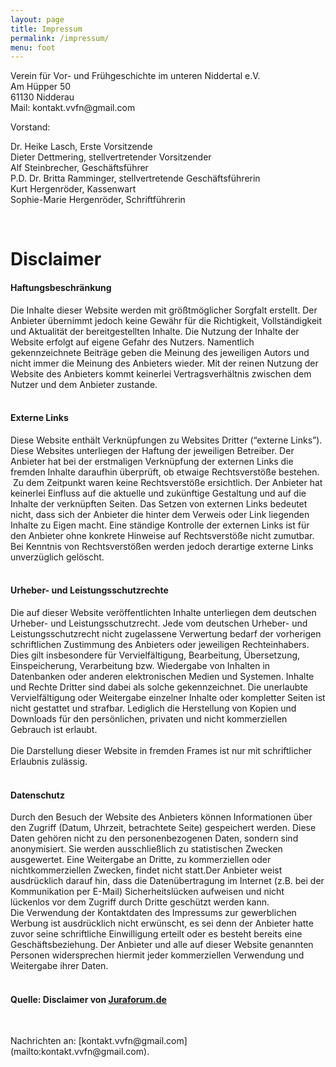 ```yaml
---
layout: page
title: Impressum
permalink: /impressum/
menu: foot
---
```


<p>Verein für Vor- und Frühgeschichte im unteren Niddertal e.V.<br />Am Hüpper 50<br />61130 Nidderau<br />Mail: kontakt.vvfn@gmail.com</p>
<p>Vorstand:</p>
<p>Dr. Heike Lasch, Erste Vorsitzende<br />Dieter Dettmering, stellvertretender Vorsitzender<br />Alf Steinbrecher, Geschäftsführer<br />P.D. Dr. Britta Ramminger, stellvertretende Geschäftsführerin<br />Kurt Hergenröder, Kassenwart<br />Sophie-Marie Hergenröder, Schriftführerin</p><br />
<h1>Disclaimer</h1>
<h4>Haftungsbeschränkung</h4>
<div>Die Inhalte dieser Website werden mit größtmöglicher Sorgfalt erstellt. Der Anbieter übernimmt jedoch keine Gewähr für die Richtigkeit, Vollständigkeit und Aktualität der bereitgestellten Inhalte. Die Nutzung der Inhalte der Website erfolgt auf eigene Gefahr des Nutzers. Namentlich gekennzeichnete Beiträge geben die Meinung des jeweiligen Autors und nicht immer die Meinung des Anbieters wieder. Mit der reinen Nutzung der Website des Anbieters kommt keinerlei Vertragsverhältnis zwischen dem Nutzer und dem Anbieter zustande.</div><br />
<h4>Externe Links</h4>
<div>Diese Website enthält Verknüpfungen zu Websites Dritter (“externe Links”). Diese Websites unterliegen der Haftung der jeweiligen Betreiber. Der Anbieter hat bei der erstmaligen Verknüpfung der externen Links die fremden Inhalte daraufhin überprüft, ob etwaige Rechtsverstöße bestehen.  Zu dem Zeitpunkt waren keine Rechtsverstöße ersichtlich. Der Anbieter hat keinerlei Einfluss auf die aktuelle und zukünftige Gestaltung und auf die Inhalte der verknüpften Seiten. Das Setzen von externen Links bedeutet nicht, dass sich der Anbieter die hinter dem Verweis oder Link liegenden Inhalte zu Eigen macht. Eine ständige Kontrolle der externen Links ist für den Anbieter ohne konkrete Hinweise auf Rechtsverstöße nicht zumutbar. Bei Kenntnis von Rechtsverstößen werden jedoch derartige externe Links unverzüglich gelöscht.</div><br />
<h4>Urheber- und Leistungsschutzrechte</h4>
<div>Die auf dieser Website veröffentlichten Inhalte unterliegen dem deutschen Urheber- und Leistungsschutzrecht. Jede vom deutschen Urheber- und Leistungsschutzrecht nicht zugelassene Verwertung bedarf der vorherigen schriftlichen Zustimmung des Anbieters oder jeweiligen Rechteinhabers. Dies gilt insbesondere für Vervielfältigung, Bearbeitung, Übersetzung, Einspeicherung, Verarbeitung bzw. Wiedergabe von Inhalten in Datenbanken oder anderen elektronischen Medien und Systemen. Inhalte und Rechte Dritter sind dabei als solche gekennzeichnet. Die unerlaubte Vervielfältigung oder Weitergabe einzelner Inhalte oder kompletter Seiten ist nicht gestattet und strafbar. Lediglich die Herstellung von Kopien und Downloads für den persönlichen, privaten und nicht kommerziellen Gebrauch ist erlaubt.</div><br />
<div>Die Darstellung dieser Website in fremden Frames ist nur mit schriftlicher Erlaubnis zulässig.</div><br />
<h4>Datenschutz</h4>
<div>Durch den Besuch der Website des Anbieters können Informationen über den Zugriff (Datum, Uhrzeit, betrachtete Seite) gespeichert werden. Diese Daten gehören nicht zu den personenbezogenen Daten, sondern sind anonymisiert. Sie werden ausschließlich zu statistischen Zwecken ausgewertet. Eine Weitergabe an Dritte, zu kommerziellen oder nichtkommerziellen Zwecken, findet nicht statt.Der Anbieter weist ausdrücklich darauf hin, dass die Datenübertragung im Internet (z.B. bei der Kommunikation per E-Mail) Sicherheitslücken aufweisen und nicht lückenlos vor dem Zugriff durch Dritte geschützt werden kann.</div>
<div>Die Verwendung der Kontaktdaten des Impressums zur gewerblichen Werbung ist ausdrücklich nicht erwünscht, es sei denn der Anbieter hatte zuvor seine schriftliche Einwilligung erteilt oder es besteht bereits eine Geschäftsbeziehung. Der Anbieter und alle auf dieser Website genannten Personen widersprechen hiermit jeder kommerziellen Verwendung und Weitergabe ihrer Daten.</div><br />
<h4>Quelle: Disclaimer von <a href="http://www.juraforum.de" target="_blank" rel="nofollow">Juraforum.de</a></h4>
<p> </p>
Nachrichten an: [kontakt.vvfn@gmail.com](mailto:kontakt.vvfn@gmail.com).
